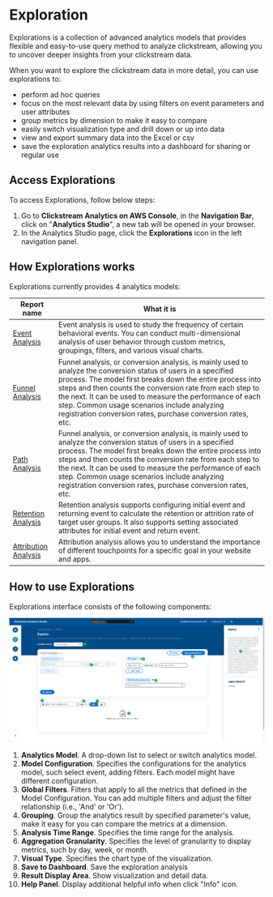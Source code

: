 # Exploration
Explorations is a collection of advanced analytics models that provides flexible and easy-to-use query method to analyze clickstream, allowing you to uncover deeper insights from your clickstream data.

When you want to explore the clickstream data in more detail, you can use explorations to:

- perform ad hoc queries 
- focus on the most relevant data by using filters on event parameters and user attributes
- group metrics by dimension to make it easy to compare
- easily switch visualization type and drill down or up into data
- view and export summary data into the Excel or csv
- save the exploration analytics results into a dashboard for sharing or regular use

## Access Explorations
To access Explorations, follow below steps:

1. Go to **Clickstream Analytics on AWS Console**, in the **Navigation Bar**, click on "**Analytics Studio**", a new tab will be opened in your browser.
2. In the Analytics Studio page, click the **Explorations** icon in the left navigation panel.

## How Explorations works

Explorations currently provides 4 analytics models:

| Report name | What it is |
|-------------|------------|
|[Event Analysis](./event.md) | Event analysis is used to study the frequency of certain behavioral events. You can conduct multi-dimensional analysis of user behavior through custom metrics, groupings, filters, and various visual charts. |
|[Funnel Analysis](./funnel.md) | Funnel analysis, or conversion analysis, is mainly used to analyze the conversion status of users in a specified process. The model first breaks down the entire process into steps and then counts the conversion rate from each step to the next. It can be used to measure the performance of each step. Common usage scenarios include analyzing registration conversion rates, purchase conversion rates, etc. |
|[Path Analysis](./path.md) | Funnel analysis, or conversion analysis, is mainly used to analyze the conversion status of users in a specified process. The model first breaks down the entire process into steps and then counts the conversion rate from each step to the next. It can be used to measure the performance of each step. Common usage scenarios include analyzing registration conversion rates, purchase conversion rates, etc. |
|[Retention Analysis](./retention.md) | Retention analysis supports configuring initial event and returning event to calculate the retention or attrition rate of target user groups. It also supports setting associated attributes for initial event and return event. |
|[Attribution Analysis](./attribution.md) | Attribution analysis allows you to understand the importance of different touchpoints for a specific goal in your website and apps. |


## How to use Explorations
Explorations interface consists of the following components:

![analytics-explore](../../images/analytics/explore/explore.png)

1. **Analytics Model**. A drop-down list to select or switch analytics model.
2. **Model Configuration**. Specifies the configurations for the analytics model, such select event, adding filters. Each model might have different configuration.
3. **Global Filters**. Filters that apply to all the metrics that defined in the Model Configuration. You can add multiple filters and adjust the filter relationship (i.e., 'And' or 'Or').
4. **Grouping**. Group the analytics result by specified parameter's value, make it easy for you can compare the metrics at a dimension.
5. **Analysis Time Range**. Specifies the time range for the analysis.
6. **Aggregation Granularity**. Specifies the level of granularity to display metrics, such by day, week, or month.
7. **Visual Type**. Specifies the chart type of the visualization.
8. **Save to Dashboard**. Save the exploration analysis 
9.  **Result Display Area**. Show visualization and detail data.
10. **Help Panel**. Display additional helpful info when click "Info" icon.



